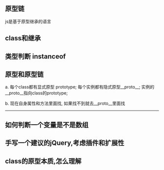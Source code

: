 

## 原型链

js是基于原型继承的语言



## class和继承

## 类型判断 instanceof


## 原型和原型链

a.
每个class都有显式原型 prototype;
每个实例都有隐式原型__proto__;
实例的__proto__指向class的prototype;

b.
现在自身属性和方法里面找,
如果找不到就去__proto__里面找





---- 

## 如何判断一个变量是不是数组



## 手写一个建议的jQuery,考虑插件和扩展性


## class的原型本质,怎么理解